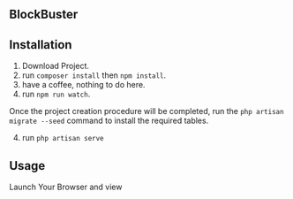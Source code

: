 ## BlockBuster


## Installation

1. Download Project.
1. run `composer install` then `npm install`.
2. have a coffee, nothing to do here.
3. run `npm run watch`.

Once the project creation procedure will be completed, run the `php artisan migrate --seed` command to install the required tables.

4. run `php artisan serve`

## Usage

Launch Your Browser and view 